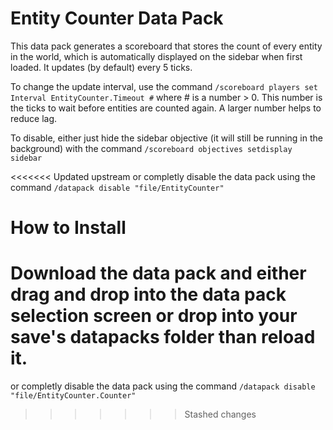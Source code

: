 # Entity Counter Data Pack
This data pack generates a scoreboard that stores the count of every entity in the world, which is automatically displayed on the sidebar when first loaded. It updates (by default) every 5 ticks.

To change the update interval, use the command `/scoreboard players set Interval EntityCounter.Timeout #` where # is a number > 0. This number is the ticks to wait before entities are counted again. A larger number helps to reduce lag.

To disable, either just hide the sidebar objective (it will still be running in the background) with the command  `/scoreboard objectives setdisplay sidebar`

<<<<<<< Updated upstream
or completly disable the data pack using the command `/datapack disable "file/EntityCounter"`

# How to Install
Download the data pack and either drag and drop into the data pack selection screen or drop into your save's datapacks folder than reload it.
=======
or completly disable the data pack using the command `/datapack disable "file/EntityCounter.Counter"`
>>>>>>> Stashed changes
